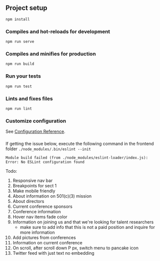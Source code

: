 ## Project setup
```
npm install
```

### Compiles and hot-reloads for development
```
npm run serve
```

### Compiles and minifies for production
```
npm run build
```

### Run your tests
```
npm run test
```

### Lints and fixes files
```
npm run lint
```

### Customize configuration
See [Configuration Reference](https://cli.vuejs.org/config/).


###
If getting the issue below, execute the following command in the frontend folder `./node_modules/.bin/eslint --init`
```
Module build failed (from ./node_modules/eslint-loader/index.js): 
Error: No ESLint configuration found
```

Todo:
1. Responsive nav bar
2. Breakpoints for sect 1
3. Make mobile friendly
4. About information on 501(c)(3) mission
5. About directors
6. Current conference sponsors
7. Conference information
8. Hover nav items fade color
9. Information on joining us and that we're looking for talent researchers
	- make sure to add info that this is not a paid position and inquire for more information
10. Add pictures from conferences
11. Information on current conference
12. On scroll, after scroll down P px, switch menu to pancake icon
13. Twitter feed with just text no embedding